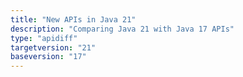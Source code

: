 ```yaml
---
title: "New APIs in Java 21"
description: "Comparing Java 21 with Java 17 APIs"
type: "apidiff"
targetversion: "21"
baseversion: "17"
---
```

